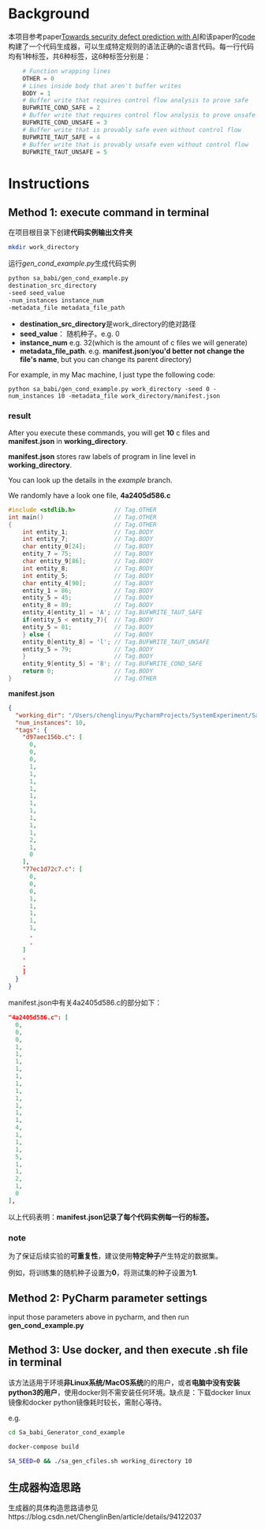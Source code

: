 # Background

本项目参考paper[Towards security defect prediction with AI](https://arxiv.org/pdf/1808.09897.pdfv)和该paper的[code](https://github.com/cmu-sei/sa-bAbI)构建了一个代码生成器，可以生成特定规则的语法正确的c语言代码。每一行代码均有1种标签，共6种标签，这6种标签分别是：

```python
    # Function wrapping lines
    OTHER = 0
    # Lines inside body that aren't buffer writes
    BODY = 1
    # Buffer write that requires control flow analysis to prove safe
    BUFWRITE_COND_SAFE = 2
    # Buffer write that requires control flow analysis to prove unsafe
    BUFWRITE_COND_UNSAFE = 3
    # Buffer write that is provably safe even without control flow
    BUFWRITE_TAUT_SAFE = 4
    # Buffer write that is provably unsafe even without control flow
    BUFWRITE_TAUT_UNSAFE = 5
```



# Instructions
## Method 1: execute command in terminal

在项目根目录下创建**代码实例输出文件夹**

```bash
mkdir work_directory
```

运行*gen_cond_example.py*生成代码实例
```bash
python sa_babi/gen_cond_example.py
destination_src_directory
-seed seed_value
-num_instances instance_num
-metadata_file metadata_file_path
```
- **destination_src_directory**是work_directory的绝对路径
- **seed_value**： 随机种子。e.g. 0
- **instance_num** e.g. 32(which is the amount of c files we will generate)
- **metadata_file_path**. e.g. **manifest.json**(**you'd better not change the file's name**, but you can change its parent directory)

For example, in my Mac machine, I just type the following code:

```shell
python sa_babi/gen_cond_example.py work_directory -seed 0 -num_instances 10 -metadata_file work_directory/manifest.json
```

### result

After you execute these commands, you will get **10** c files and **manifest.json** in **working_directory**. 

**manifest.json** stores raw labels of program in line level in **working_directory**.

You can look up the details in the *example* branch.

We randomly have a look one file,  **4a2405d586.c**

```c
#include <stdlib.h>           // Tag.OTHER
int main()                    // Tag.OTHER
{                             // Tag.OTHER
    int entity_1;             // Tag.BODY
    int entity_7;             // Tag.BODY
    char entity_0[24];        // Tag.BODY
    entity_7 = 75;            // Tag.BODY
    char entity_9[86];        // Tag.BODY
    int entity_8;             // Tag.BODY
    int entity_5;             // Tag.BODY
    char entity_4[90];        // Tag.BODY
    entity_1 = 86;            // Tag.BODY
    entity_5 = 45;            // Tag.BODY
    entity_8 = 89;            // Tag.BODY
    entity_4[entity_1] = 'A'; // Tag.BUFWRITE_TAUT_SAFE
    if(entity_5 < entity_7){  // Tag.BODY
    entity_5 = 81;            // Tag.BODY
    } else {                  // Tag.BODY
    entity_0[entity_8] = 'l'; // Tag.BUFWRITE_TAUT_UNSAFE
    entity_5 = 79;            // Tag.BODY
    }                         // Tag.BODY
    entity_9[entity_5] = '8'; // Tag.BUFWRITE_COND_SAFE
    return 0;                 // Tag.BODY
}                             // Tag.OTHER
```

**manifest.json**

```json
{
  "working_dir": "/Users/chenglinyu/PycharmProjects/SystemExperiment/Sa_babi_all/Sa_babi_Generator_cond_example/work_directory",
  "num_instances": 10,
  "tags": {
    "d97aec156b.c": [
      0,
      0,
      0,
      1,
      1,
      1,
      1,
      1,
      1,
      1,
      1,
      1,
      1,
      2,
      1,
      0
    ],
    "77ec1d72c7.c": [
      0,
      0,
      0,
      1,
      1,
      1,
      1,
      1,
      .
      .
    ]
    .
    .
    ]
  }
}
```

manifest.json中有关4a2405d586.c的部分如下：

```json
"4a2405d586.c": [
  0,
  0,
  0,
  1,
  1,
  1,
  1,
  1,
  1,
  1,
  1,
  1,
  1,
  1,
  4,
  1,
  1,
  1,
  5,
  1,
  1,
  2,
  1,
  0
],
```

以上代码表明：**manifest.json记录了每个代码实例每一行的标签。**

### note

为了保证后续实验的**可重复性**，建议使用**特定种子**产生特定的数据集。

例如，将训练集的随机种子设置为**0**，将测试集的种子设置为**1**.

## Method 2: PyCharm parameter settings

input those parameters above in pycharm, and then run **gen_cond_example.py**

## Method 3: Use docker, and then execute .sh file in terminal

该方法适用于环境**非Linux系统/MacOS系统**的的用户，或者**电脑中没有安装python3的用户**，使用docker则不需安装任何环境。缺点是：下载docker linux镜像和docker python镜像耗时较长，需耐心等待。

e.g.

```bash
cd Sa_babi_Generator_cond_example
```

```bash
docker-compose build
```

```bash
SA_SEED=0 && ./sa_gen_cfiles.sh working_directory 10
```


## 生成器构造思路

生成器的具体构造思路请参见https://blog.csdn.net/ChenglinBen/article/details/94122037





